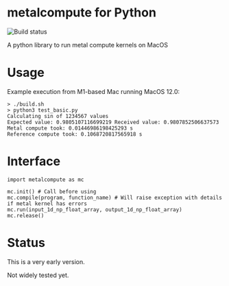 # metalcompute for Python

![Build status](https://github.com/baldand/py-metal-compute/actions/workflows/test.yml/badge.svg?branch=main)

A python library to run metal compute kernels on MacOS

# Usage

Example execution from M1-based Mac running MacOS 12.0:

```
> ./build.sh
> python3 test_basic.py
Calculating sin of 1234567 values
Expected value: 0.9805107116699219 Received value: 0.9807852506637573
Metal compute took: 0.01446986198425293 s
Reference compute took: 0.1068720817565918 s
```

# Interface

```
import metalcompute as mc

mc.init() # Call before using
mc.compile(program, function_name) # Will raise exception with details if metal kernel has errors
mc.run(input_1d_np_float_array, output_1d_np_float_array)
mc.release()
```

# Status

This is a very early version. 

Not widely tested yet.

